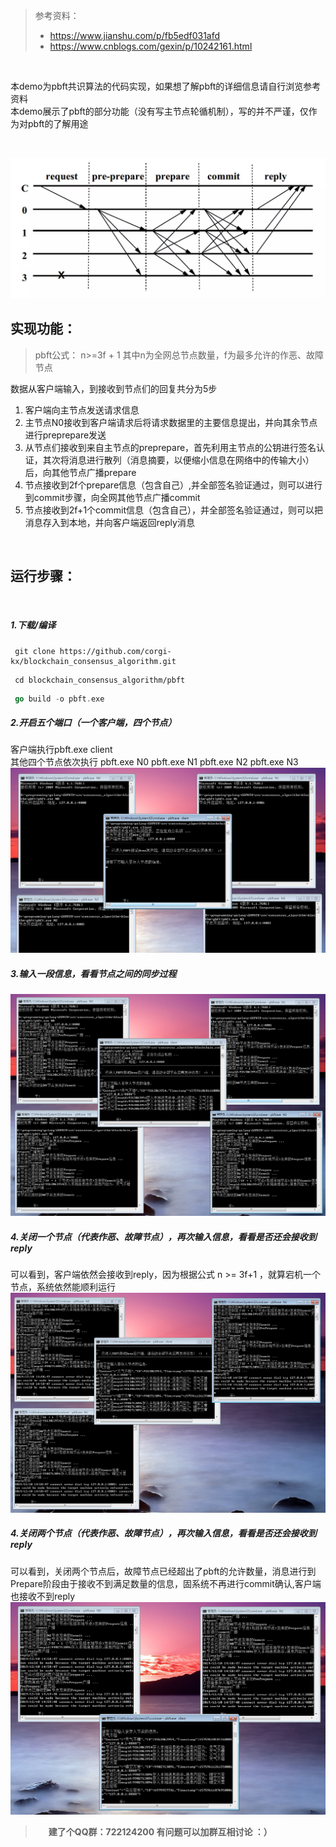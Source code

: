>参考资料：
> - https://www.jianshu.com/p/fb5edf031afd
> -  https://www.cnblogs.com/gexin/p/10242161.html

<br>


本demo为pbft共识算法的代码实现，如果想了解pbft的详细信息请自行浏览参考资料\
本demo展示了pbft的部分功能（没有写主节点轮循机制），写的并不严谨，仅作为对pbft的了解用途


<br>

![在这里插入图片描述](images/流程图.webp)
## 实现功能：
>pbft公式：  n>=3f + 1  其中n为全网总节点数量，f为最多允许的作恶、故障节点


  数据从客户端输入，到接收到节点们的回复共分为5步

 1. 客户端向主节点发送请求信息
 2. 主节点N0接收到客户端请求后将请求数据里的主要信息提出，并向其余节点进行preprepare发送
 3. 从节点们接收到来自主节点的preprepare，首先利用主节点的公钥进行签名认证，其次将消息进行散列（消息摘要，以便缩小信息在网络中的传输大小）后，向其他节点广播prepare
 4. 节点接收到2f个prepare信息（包含自己）,并全部签名验证通过，则可以进行到commit步骤，向全网其他节点广播commit
 5. 节点接收到2f+1个commit信息（包含自己），并全部签名验证通过，则可以把消息存入到本地，并向客户端返回reply消息

<br>


## 运行步骤：
<br>

##### 1.下载/编译
```shell
 git clone https://github.com/corgi-kx/blockchain_consensus_algorithm.git
```
```shell
 cd blockchain_consensus_algorithm/pbft
```
```go
 go build -o pbft.exe
```

##### 2.开启五个端口（一个客户端，四个节点）
客户端执行pbft.exe client  
其他四个节点依次执行 pbft.exe N0  pbft.exe N1  pbft.exe N2  pbft.exe N3
![在这里插入图片描述](images/启动.png)
##### 3.输入一段信息，看看节点之间的同步过程
![在这里插入图片描述](images/启动后.png)
##### 4.关闭一个节点（代表作恶、故障节点），再次输入信息，看看是否还会接收到reply
可以看到，客户端依然会接收到reply，因为根据公式 n >= 3f+1  ，就算宕机一个节点，系统依然能顺利运行
![](images/掉了一个节点后.png)
##### 4.关闭两个节点（代表作恶、故障节点），再次输入信息，看看是否还会接收到reply
可以看到，关闭两个节点后，故障节点已经超出了pbft的允许数量，消息进行到Prepare阶段由于接收不到满足数量的信息，固系统不再进行commit确认,客户端也接收不到reply
![在这里插入图片描述](images/关闭两个节点.png)

>**&ensp;&ensp;&ensp;建了个QQ群：722124200     有问题可以加群互相讨论   ：）** 
